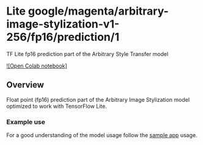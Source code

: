 # Lite google/magenta/arbitrary-image-stylization-v1-256/fp16/prediction/1
TF Lite fp16 prediction part of the Arbitrary Style Transfer model

<!-- asset-path: legacy -->
<!-- parent-model: google/magenta/arbitrary-image-stylization-v1-256/2 -->

[![Open Colab notebook]](https://colab.research.google.com/github/tensorflow/tensorflow/blob/master/tensorflow/lite/g3doc/examples/style_transfer/overview.ipynb)

## Overview
Float point (fp16) prediction part of the Arbitrary Image Stylization model
optimized to work with TensorFlow Lite.

### Example use
For a good understanding of the model usage follow the
[sample app](https://github.com/tensorflow/examples/blob/master/lite/examples/style_transfer/android/app/src/main/java/org/tensorflow/lite/examples/styletransfer/StyleTransferModelExecutor.kt)
usage.
